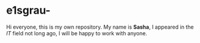 # e1sgrau-
Hi everyone, this is my own repository.
My name is **Sasha**, 
I appeared in the *IT* field not long ago, 
I will be happy to work with anyone.
